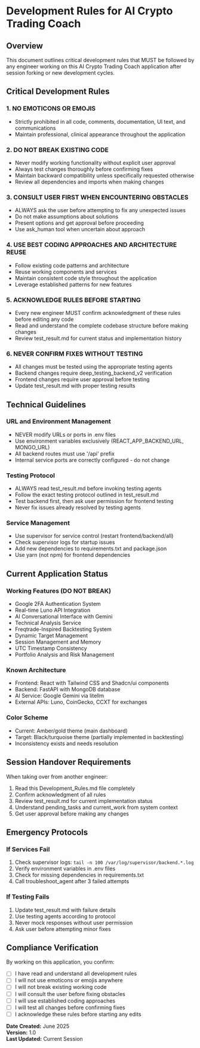 # Development Rules for AI Crypto Trading Coach

## Overview
This document outlines critical development rules that MUST be followed by any engineer working on this AI Crypto Trading Coach application after session forking or new development cycles.

## Critical Development Rules

### 1. NO EMOTICONS OR EMOJIS
- Strictly prohibited in all code, comments, documentation, UI text, and communications
- Maintain professional, clinical appearance throughout the application

### 2. DO NOT BREAK EXISTING CODE
- Never modify working functionality without explicit user approval
- Always test changes thoroughly before confirming fixes
- Maintain backward compatibility unless specifically requested otherwise
- Review all dependencies and imports when making changes

### 3. CONSULT USER FIRST WHEN ENCOUNTERING OBSTACLES
- ALWAYS ask the user before attempting to fix any unexpected issues
- Do not make assumptions about solutions
- Present options and get approval before proceeding
- Use ask_human tool when uncertain about approach

### 4. USE BEST CODING APPROACHES AND ARCHITECTURE REUSE
- Follow existing code patterns and architecture
- Reuse working components and services
- Maintain consistent code style throughout the application
- Leverage established patterns for new features

### 5. ACKNOWLEDGE RULES BEFORE STARTING
- Every new engineer MUST confirm acknowledgment of these rules before editing any code
- Read and understand the complete codebase structure before making changes
- Review test_result.md for current status and implementation history

### 6. NEVER CONFIRM FIXES WITHOUT TESTING
- All changes must be tested using the appropriate testing agents
- Backend changes require deep_testing_backend_v2 verification
- Frontend changes require user approval before testing
- Update test_result.md with proper testing results

## Technical Guidelines

### URL and Environment Management
- NEVER modify URLs or ports in .env files
- Use environment variables exclusively (REACT_APP_BACKEND_URL, MONGO_URL)
- All backend routes must use '/api' prefix
- Internal service ports are correctly configured - do not change

### Testing Protocol
- ALWAYS read test_result.md before invoking testing agents
- Follow the exact testing protocol outlined in test_result.md
- Test backend first, then ask user permission for frontend testing
- Never fix issues already resolved by testing agents

### Service Management
- Use supervisor for service control (restart frontend/backend/all)
- Check supervisor logs for startup issues
- Add new dependencies to requirements.txt and package.json
- Use yarn (not npm) for frontend dependencies

## Current Application Status

### Working Features (DO NOT BREAK)
- Google 2FA Authentication System
- Real-time Luno API Integration
- AI Conversational Interface with Gemini
- Technical Analysis Service
- Freqtrade-Inspired Backtesting System
- Dynamic Target Management
- Session Management and Memory
- UTC Timestamp Consistency
- Portfolio Analysis and Risk Management

### Known Architecture
- Frontend: React with Tailwind CSS and Shadcn/ui components
- Backend: FastAPI with MongoDB database
- AI Service: Google Gemini via litellm
- External APIs: Luno, CoinGecko, CCXT for exchanges

### Color Scheme
- Current: Amber/gold theme (main dashboard)
- Target: Black/turquoise theme (partially implemented in backtesting)
- Inconsistency exists and needs resolution

## Session Handover Requirements

When taking over from another engineer:
1. Read this Development_Rules.md file completely
2. Confirm acknowledgment of all rules
3. Review test_result.md for current implementation status
4. Understand pending_tasks and current_work from system context
5. Get user approval before making any changes

## Emergency Protocols

### If Services Fail
1. Check supervisor logs: `tail -n 100 /var/log/supervisor/backend.*.log`
2. Verify environment variables in .env files
3. Check for missing dependencies in requirements.txt
4. Call troubleshoot_agent after 3 failed attempts

### If Testing Fails
1. Update test_result.md with failure details
2. Use testing agents according to protocol
3. Never mock responses without user permission
4. Ask user before attempting minor fixes

## Compliance Verification

By working on this application, you confirm:
- [ ] I have read and understand all development rules
- [ ] I will not use emoticons or emojis anywhere
- [ ] I will not break existing working code
- [ ] I will consult the user before fixing obstacles
- [ ] I will use established coding approaches
- [ ] I will test all changes before confirming fixes
- [ ] I acknowledge these rules before starting any edits

**Date Created:** June 2025  
**Version:** 1.0  
**Last Updated:** Current Session